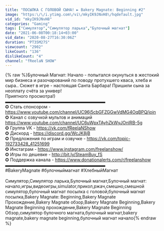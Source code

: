 ```yaml
---
title: "ПОСЫЛКА С ГОЛОВОЙ СЫНА! ► Bakery Magnate: Beginning #2"
image: "https:\/\/i.ytimg.com\/vi\/mkyIK9JNvH8\/hqdefault.jpg"
vid_id: "mkyIK9JNvH8"
categories: "Gaming"
tags: ["Симулятор","Симулятор ларька","Булочный магнат"]
date: "2021-06-08T00:18:14+03:00"
vid_date: "2020-08-27T16:30:06Z"
duration: "PT35M27S"
viewcount: "2902"
likeCount: "136"
dislikeCount: "4"
channel: "fReelaN SHOW"
---
```

{% raw %}Булочный Магнат: Начало - попытался окунуться в жестокий мир бизнеса и разочарований по поводу протухшего кваса, хлеба и сыра.. Сюжет в игре - настоящая Санта Барбара! Пришили сына за неоплату счёта за универ!<br />Приятного просмотра!)<br />▬▬▬▬▬▬▬▬▬▬▬▬▬▬▬▬▬▬▬▬▬▬▬<br />✪ Стать спонсором - <a rel="nofollow" target="blank" href="https://www.youtube.com/channel/UC96j5cbGFZGGwVdMG4OqBPQ/join">https://www.youtube.com/channel/UC96j5cbGFZGGwVdMG4OqBPQ/join</a><br />✪ Канал с озвучкой мультов и анимаций <a rel="nofollow" target="blank" href="https://www.youtube.com/channel/UC6uWpxTAyhZkWyJOnlRB-5g">https://www.youtube.com/channel/UC6uWpxTAyhZkWyJOnlRB-5g</a><br />✪ Группа VK - <a rel="nofollow" target="blank" href="https://vk.com/fReelaNShow">https://vk.com/fReelaNShow</a><br />✪ Дискорд - <a rel="nofollow" target="blank" href="https://discord.gg/WcJK8jB">https://discord.gg/WcJK8jB</a><br />✪ Предложения по играм и озвучке - <a rel="nofollow" target="blank" href="https://vk.com/topic-192733428_41251699">https://vk.com/topic-192733428_41251699</a><br />✪ Инстаграм - <a rel="nofollow" target="blank" href="https://www.instagram.com/freelanshow/">https://www.instagram.com/freelanshow/</a><br />✪ Игры по дешевке - <a rel="nofollow" target="blank" href="http://bit.ly/SteamBuy_fS">http://bit.ly/SteamBuy_fS</a><br />✪ Поддержка канала - <a rel="nofollow" target="blank" href="https://www.donationalerts.com/r/freelanshow">https://www.donationalerts.com/r/freelanshow</a><br />▬▬▬▬▬▬▬▬▬▬▬▬▬▬▬▬▬▬▬▬▬▬▬<br />#BakeryMagnate #булочныймагнат #ХлебныйМагнат<br /><br />Симулятор,Симулятор ларька,Булочный магнат,Булочный магнат: начало,игры,видеоигры,simulator,прикол,ржач,смешно,смешной симулятор,булочный магнат посылка с головой,булочный магнат посылка,Bakery Magnate: Beginning,Bakery Magnate Прохождение,Bakery Magnate обзор,Bakery Magnate Beginning,Bakery Magnate Beginning прохождение,Bakery Magnate Beginning Обзор,симулятор булочного магната,булочный магнат,bakery magnate,bakery magnate beginning,булочный магнат начало{% endraw %}
